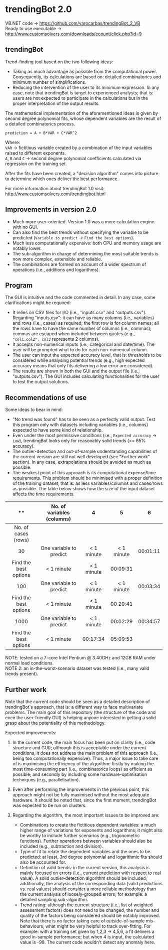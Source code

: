 trendingBot 2.0
===============


VB.NET code -> https://github.com/varocarbas/trendingBot_2_VB<br>
Ready to use executable -> http://www.customsolvers.com/downloads/ccount/click.php?id=9

trendingBot
-----------

Trend-finding tool based on the two following ideas:
* Taking as much advantage as possible from the computational power. Consequently, its calculations are based on: detailed combinatorics and minimum number of simplifications.
* Reducing the intervention of the user to its minimum expression. In any case, note that trendingBot is target to experienced analysts; that is: users are not expected to participate in the calculations but in the proper interpretation of the output results.

The mathematical implementation of the aforementioned ideas is given by second degree polynomial fits, whose dependent variables are the result of a detailed combinatorics process.

`prediction = A + B*VAR + C*VAR^2`

Where:<br>
`VAR` -> fictitious variable created by a combination of the input variables raised to different exponents.<br>
`A`, `B` and `C` -> second degree polynomial coefficients calculated via regression on the training set.


After the fits have been created, a "decision algorithm" comes into picture to determine which ones deliver the best performance. 

For more information about trendingBot 1.0 visit: http://www.customsolvers.com/trendingbot.html


Improvements in version 2.0
---------------------------

* Much more user-oriented. Version 1.0 was a mere calculation engine with no GUI. 
* Can also find the best trends without specifying the variable to be predicted (`Variable to predict` -> `Find the best options`).
* Much less computationally expensive: both CPU and memory usage are notably lower.
* The sub-algorithm in charge of determining the most suitable trends is now more complex, extensible and reliable.
* The combinations are formed on account of a wider spectrum of operations (i.e., additions and logarithms). 


Program
-------

The GUI is intuitive and the code commented in detail. In any case, some clarifications might be required:

* It relies on CSV files for I/O (i.e., "inputs.csv" and "outputs.csv"). Regarding "inputs.csv": it can have as many columns (i.e., variables) and rows (i.e., cases) as required; the first row is for column names; all the rows have to have the same number of columns (i.e., commas); commas are escaped when included between quotes (e.g., `"col1,col2", col3` represents 2 columns).
* It accepts non-numerical inputs (i.e., categorical and date/time). The user will be prompted what to do for each non-numerical column.
* The user can input the expected accuracy level, that is: thresholds to be considered while analysing potential trends (e.g., high expected accuracy means that only fits delivering a low error are considered).
* The results are shown in both the GUI and the output file (i.e., "outputs.csv"). The GUI includes calculating functionalities for the user to test the output solutions.


Recommendations of use
----------------------

Some ideas to bear in mind:
* "No trend was found" has to be seen as a perfectly valid output. Test this program only with datasets including variables (i.e., columns) expected to have some kind of relationship.
* Even under the most permissive conditions (i.e., `Expected accuracy` -> `Low`), trendingBot looks only for reasonably solid trends (>= 65% accuracy).
* The outlier-detection and out-of-sample understanding capabilities of the current version are still not well developed (see "Further work" section). In any case, extrapolations should be avoided as much as possible.
* The weakest point of this approach is its computational expense/time requirements. This problem should be minimised with a proper definition of the training dataset, that is: as less variables/columns and cases/rows as possible. The table below shows how the size of the input dataset affects the time requirements.


** | No. of variables (columns) | 4 | 5 | 6 
:----:|:---:|:---:|:---:|:---:
No. of cases (rows) |  |  |  | 
30 | One variable to predict | < 1 minute | < 1 minute |  00:01:11
 | Find the best options | < 1 minute | < 1 minute | 00:09:31 
100 | One variable to predict | < 1 minute | < 1 minute | 00:03:34  
 | Find the best options | < 1 minute | < 1 minute  |  00:29:41
1000 | One variable to predict | < 1 minute | 00:02:29  | 00:34:57  
 | Find the best options | < 1 minute | 00:17:34 |  05:09:53 

NOTE: tested on a 7-core Intel Pentium @ 3.40GHz and 12GB RAM under normal load conditions.<br>
NOTE 2: an in-the-worst-scenario dataset was tested (i.e., many valid trends present).


Further work
------------

Note that the current code should be seen as a detailed description of trendingBot's approach, that is: a different way to face multivariate problems. The main goal of this repository (the structure of the code and even the user-friendly GUI) is helping anyone interested in getting a solid grasp about the potentiality of this methodology.

Expected improvements:

1. In the current code, the main focus has been put on clarity (i.e., code structure and GUI); although this is acceptable under the current conditions, it does not address the main problem of this approach (i.e., being too computationally expensive). Thus, a major issue to take care of is maximising the efficiency of the algorithm: firstly by making the most time-consuming part (i.e., combinatorics loops) as efficient as possible; and secondly by including some hardware-optimisation techniques (e.g., parallelisation).

2. Even after performing the improvements in the previous point, this approach might not be fully maximised without the most adequate hardware. It should be noted that, since the first moment, trendingBot was expected to be run on clusters.

3. Regarding the algorithm, the most important issues to be improved are:
   * Combinations to create the fictitious dependent variables: a much higher range of variations for exponents and logarithms; it might also be worthy to include further scenarios (e.g., trigonometric functions). Further operations between variables should also be included (e.g., subtraction and division).
   * Type of fit to relate the dependent variables and the ones to be predicted: at least, 3rd degree polynomial and logarithmic fits should also be accounted for.
   * Definition of valid trends: in the current version, this analysis is mainly focused on errors (i.e., current prediction with respect to real value). A solid outlier-detection algorithm should be included; additionally, the analysis of the corresponding data (valid predictions vs. real values) should consider a more reliable methodology than the current analysis of loosely-grouped errors, for example: a detailed sampling sub-algorithm.
   * Trend rating: although the current structure (i.e., list of weighted assessment factors) does not need to be changed, the number and quality of the factors being considered should be notably improved. Note that there is no factor taking care of outside-of-sample mis-behaviours, what might be very helpful to track over-fitting. For example: with a training set given by 1,2,3 -> 4,5,6, a fit delivers a good in-sample performance; but when 4 is input, the calculated value is -99. The current code wouldn't detect any anomaly here.

